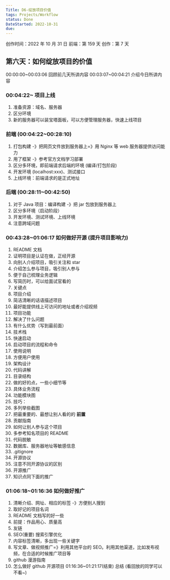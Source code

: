 ```yaml
---
Title: D6-绽放项目价值
tags: Projects/Workflow
status: Done
DateStarted: 2022-10-31
due:
---
```


创作时间：2022 年 10 月 31 日
前端：第 159 天
创作：第 7 天

## **第六天：如何绽放项目的价值**

00:00:00~00:03:06 回顾前几天所讲内容
00:03:07~00:04:21 介绍今日所讲内容

### 00:04:22~ 项目上线

1. 准备资源：域名、服务器
2. 区分环境
3. 新的服务器可以装宝塔面板，可以方便管理服务器，快速上线项目

### 前端 (00:04:22~00:28:10)

1. 打包构建 -》把网页文件放到服务器上=》用 Nginx 等 web 服务器提供访问能力
2. 用了框架 -》参考官方文档学习部署
3. 区分多环境，即前端请求后端的环境 (编译/打包阶段)
4. 开发环境 (localhost:xxx)、测试接口
5. 上线环境：前端请求的是正式地址

### 后端 (00:28:11~00:42:50)

1. 对于 Java 项目：编译构建 -》把 jar 包放到服务器上
2. 区分多环境（启动阶段）
3. 开发环境、测试环境、上线环境
4. 注意跨域问题

### 00:43:28~01:06:17 如何做好开源 (提升项目影响力)

1. README 文档
2. 证明项目是认证在做，正经开源
3. 向别人介绍项目，吸引关注和 star
4. 介绍怎么参与项目，吸引别人参与
5. 便于自己梳理业务逻辑
6. 写简历时，可以给面试官看的
7. 关键点
8. 项目介绍
9. 简洁清晰的话语描述项目
10. 最好能提供线上可访问的地址或者介绍视频
11. 项目功能
12. 解决了什么问题
13. 有什么优势（写到最前面）
14. 技术栈
15. 快速启动
16. 启动项目的流程和命令
17. 使用说明
18. 方便用户使用
19. 架构设计
20. 代码讲解
21. 目录结构
22. 做的好的点，一些小细节等
23. 具体业务流程
24. 功能模块图
25. 技巧：
26. 多列举些截图
27. 把最重要的、最想让别人看的的 **前置**
28. 贡献指南
29. 如何让别人参与这个项目
30. 多参考知名项目的 README
31. 代码脱敏
32. 数据库、服务器地址等敏感信息
33. .gitignore
34. 开源协议
35. 注意不同开源协议的区别
36. 开源推广
37. 知识点同下面的推广

### 01:06:18~01:16:36 如何做好推广

1. 清晰介绍、网址、相应的标签 -》方便别人搜到
2. 取好记的项目名词
3. README 文档写的好一些
4. 前提：作品用心、质量高
5. 友链
6. SEO(重要) 搜索引擎优化
7. 内容标签清晰，多出现一些关键字
8. 写文章、做视频推广=》利用其他平台的 SEO。利用其他渠道，比如发布视频，在合适的时候推广项目等
9. github 漫游指南
10. 怎么做好 github 开源项目
    01:16:36~01:21:17(结束) 总结 (看回放的同学可以不看~)
